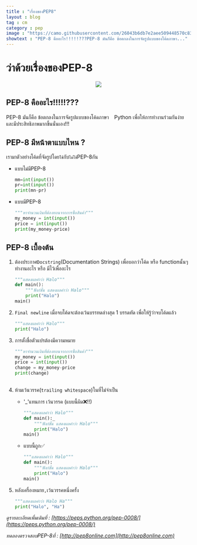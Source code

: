 ```yaml
---
title : "เรื่องของPEP8"
layout : blog
tag : cm
category : pep
image : "https://camo.githubusercontent.com/26043b6db7e2aee509448570c835702e9cd39397b53b18ac86b2b11090d08c26/68747470733a2f2f63646e2e737667706f726e2e636f6d2f6c6f676f732f707974686f6e2e737667"
showtext : "PEP-8 คืออะไร!!!!!???PEP-8 มันก็คือ ข้อตกลงในการจัดรูปแบบของโค้ดภาษา..."
---
```

# ว่าด้วยเรื่องของPEP-8
<center><img src="https://camo.githubusercontent.com/26043b6db7e2aee509448570c835702e9cd39397b53b18ac86b2b11090d08c26/68747470733a2f2f63646e2e737667706f726e2e636f6d2f6c6f676f732f707974686f6e2e737667" /></center>


## PEP-8 คืออะไร!!!!!???
PEP-8 มันก็คือ ข้อตกลงในการจัดรูปแบบของโค้ดภาษา<img height="15px" src="https://camo.githubusercontent.com/26043b6db7e2aee509448570c835702e9cd39397b53b18ac86b2b11090d08c26/68747470733a2f2f63646e2e737667706f726e2e636f6d2f6c6f676f732f707974686f6e2e737667" />Python เพื่อให้การทำงานร่วมกันง่ายและมีประสิทธิภาพมากขึ้นนั่นเอง!!!

## PEP-8 มีหน้าตาแบบไหน ?
เรามาตัวอย่างโค้ดที่จัดรูปโดย`ใช้`กับ`ไม่ใช้`PEP-8กัน
+ แบบไม่มีPEP-8
   ```py
  mm=int(input())
  pr=int(input())
  print(mn-pr)
  ```
+ แบบมีPEP-8
  ```py
  """หาจำนวนเงินที่ต้องทอนจากการซื้อสินค้า"""
  my_money = int(input())
  price = int(input())
  print(my_money-price)
  
  ```

## PEP-8 เบื้องต้น
1. ต้องประกาศ`Docstring`(Documentation Strings) เพื่อบอกว่าโค้ด หรือ functionนั้นๆทำงานอะไร หรือ มีไว้เพื่ออะไร
   ```py
   """แสดงผลคำว่า Halo"""
   def main():
       """ฟังก์ชั่น แสดงผลคำว่า Halo"""
       print("Halo")
   main()

   ```
   
2. `Final newline` เมื่อจบโค้ดจะต้องเว้นบรรทดล่างสุด 1 บรรดทัด เพื่อให้รู้ว่าจบโค้ดแล้ว
   ```py
   """แสดงผลคำว่า Halo"""
   print("Halo")

   ```
   
3. การตั้งชื่อตัวแปรต้องมีความหมาย
   ```py
   """หาจำนวนเงินที่ต้องทอนจากการซื้อสินค้า"""
   my_money = int(input())
   price = int(input())
   change = my_money-price 
   print(change)
  
   ```
  
4. ห้ามเว้นวรรค(`trailing whitespace`)ในที่ไม่จำเป็น
   + '_'แทนการ เว้นวรรค (แบบนี้ผิด❌!!)
      ```py
      """แสดงผลคำว่า Halo"""
      def main():_
          """ฟังก์ชั่น แสดงผลคำว่า Halo"""
          print("Halo")
      main()

      ```
      
   + แบบนี้ถูก✅
      ```py
      """แสดงผลคำว่า Halo"""
      def main():
          """ฟังก์ชั่น แสดงผลคำว่า Halo"""
          print("Halo")
      main()

      ```
      
5. หลังเครื่องหมาย`,`เว้นวรรคหนึ่งครั้ง
   ```py
   """แสดงผลคำว่า Halo Ha"""
   print("Halo", "Ha")

   ```


*ดูรายละเอียดเพื่มเติมที่ : [https://peps.python.org/pep-0008/](https://peps.python.org/pep-0008/)*

*ทดลองตรวจสอบPEP-8ที่ : [http://pep8online.com](http://pep8online.com)*
   
